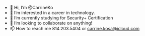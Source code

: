 - 👋 Hi, I’m @CarrineKo
- 👀 I’m interested in a career in technology.
- 🌱 I’m currently studying for Security+ Certification
- 💞️ I’m looking to collaborate on anything!
- 📫 How to reach me 814.203.5404 or carrine.kosa@icloud.com

<!---
CarrineKo/CarrineKo is a ✨ special ✨ repository because its `README.md` (this file) appears on your GitHub profile.
You can click the Preview link to take a look at your changes.
--->
